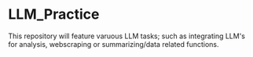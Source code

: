 # LLM_Practice

This repository will feature varuous LLM tasks; such as integrating LLM's for analysis, webscraping or summarizing/data related functions.
